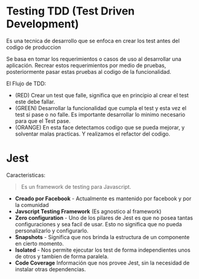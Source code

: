 # Testing TDD (Test Driven Development)

Es una tecnica de desarrollo que se enfoca en crear los test antes del codigo de produccion

Se basa en tomar los requerimientos o casos de uso al desarrollar una aplicación. Recrear estos requerimientos por medio de pruebas, posteriormente pasar estas pruebas al codigo de la funcionalidad.

El Flujo de TDD:
 - (RED) Crear un test que falle, significa que en principio al crear el test este debe fallar.
 - (GREEN) Desarrollar la funcionalidad que cumpla el test y esta vez el test si pase o no falle. Es importante desarrollar lo minimo necesario para que el Test pase.
 - (ORANGE) En esta face detectamos codigo que se pueda mejorar, y solventar malas practicas. Y realizamos el refactor del codigo.

# Jest

Caracteristicas:
> Es un framework de testing para Javascript.

- __Creado por Facebook__ - Actualmente es mantenido por facebook y por la comunidad
- __Javscript Testing Framework__ (Es agnostico al framework)
- __Zero configuration__ - Uno de los pilares de Jest es que no posea tantas configuraciones y sea facil de usar. Esto no significa que no pueda personalizarlo y configurarlo.
- __Snapshots__ - Significa que nos brinda la estructura de un componente en cierto momento.
- __Isolated__ - Nos permite ejecutar los test de forma independientes unos de otros y tambien de forma paralela.
- __Code Coverage__ Información que nos provee Jest, sin la necesidad de instalar otras dependencias.

